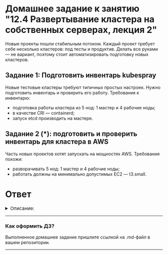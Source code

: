 # Домашнее задание к занятию "12.4 Развертывание кластера на собственных серверах, лекция 2"
Новые проекты пошли стабильным потоком. Каждый проект требует себе несколько кластеров: под тесты и продуктив. Делать все руками — не вариант, поэтому стоит автоматизировать подготовку новых кластеров.

## Задание 1: Подготовить инвентарь kubespray
Новые тестовые кластеры требуют типичных простых настроек. Нужно подготовить инвентарь и проверить его работу. Требования к инвентарю:
* подготовка работы кластера из 5 нод: 1 мастер и 4 рабочие ноды;
* в качестве CRI — containerd;
* запуск etcd производить на мастере.

## Задание 2 (*): подготовить и проверить инвентарь для кластера в AWS
Часть новых проектов хотят запускать на мощностях AWS. Требования похожи:
* разворачивать 5 нод: 1 мастер и 4 рабочие ноды;
* работать должны на минимально допустимых EC2 — t3.small.

# Ответ

<details>
    <summary style="font-size:15px">Описание:</summary>


Для создания инфраструктуры в YC использовался [terraform](terraform/) 

    ```bash
    $ terraform apply -auto-approve

    $ ansible-playbook -i inventory/12.4/inventory.ini cluster.yml -b -v

    $ ssh 158.160.42.153
    [vagrant@k8s-master1 ~]$ 

    [vagrant@k8s-master1 ~]$ mkdir -p $HOME/.kube


    [vagrant@k8s-master1 ~]$ sudo cp -i /etc/kubernetes/admin.conf $HOME/.kube/config


    [vagrant@k8s-master1 ~]$ sudo chown $(id -u):$(id -g) $HOME/.kube/config

    [vagrant@k8s-master1 ~]$ kubectl version
    WARNING: This version information is deprecated and will be replaced with the output from kubectl version --short.  Use --output=yaml|json to get the full version.
    Client Version: version.Info{Major:"1", Minor:"25", GitVersion:"v1.25.4", GitCommit:"872a965c6c6526caa949f0c6ac028ef7aff3fb78", GitTreeState:"clean", BuildDate:"2022-11-09T13:36:36Z", GoVersion:"go1.19.3", Compiler:"gc", Platform:"linux/amd64"}
    Kustomize Version: v4.5.7
    Server Version: version.Info{Major:"1", Minor:"25", GitVersion:"v1.25.4", GitCommit:"872a965c6c6526caa949f0c6ac028ef7aff3fb78", GitTreeState:"clean", BuildDate:"2022-11-09T13:29:58Z", GoVersion:"go1.19.3", Compiler:"gc", Platform:"linux/amd64"}


    [vagrant@k8s-master1 ~]$ kubectl get nodes
    NAME          STATUS   ROLES           AGE   VERSION
    k8s-master1   Ready    control-plane   14m   v1.25.4
    k8s-worker1   Ready    <none>          12m   v1.25.4
    k8s-worker2   Ready    <none>          12m   v1.25.4
    k8s-worker3   Ready    <none>          12m   v1.25.4
    k8s-worker4   Ready    <none>          12m   v1.25.4

    [vagrant@k8s-master1 ~]$ kubectl create deploy nginx --image=nginx:latest --replicas=2
    deployment.apps/nginx created


    [vagrant@k8s-master1 ~]$ kubectl get po -o wide
    NAME                     READY   STATUS    RESTARTS   AGE   IP               NODE          NOMINATED NODE   READINESS GATES
    nginx-6d666844f6-65qjd   1/1     Running   0          12s   10.233.113.129   k8s-worker3   <none>           <none>
    nginx-6d666844f6-757fh   1/1     Running   0          12s   10.233.92.129    k8s-worker1   <none>           <none>
    ```


</details>



---

### Как оформить ДЗ?

Выполненное домашнее задание пришлите ссылкой на .md-файл в вашем репозитории.

---
